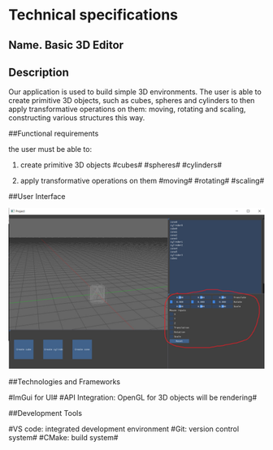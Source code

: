# Technical specifications

## Name. Basic 3D Editor

## Description

Our application is used to build simple 3D environments. 
The user is able to create primitive 3D objects, such as cubes, spheres and cylinders to then apply transformative operations on them: moving, rotating and scaling, constructing various structures this way.

##Functional requirements

the user must be able to:

1) create primitive 3D objects
#cubes#
#spheres#
#cylinders#

3) apply transformative operations on them
#moving#
#rotating#
#scaling#

##User Interface

![image](https://github.com/laovapya/Velikiy-Project/blob/main/form.jpg)

##Technologies and Frameworks

#ImGui for UI#
#API Integration: OpenGL for 3D objects will be rendering#
 
##Development Tools

#VS code: integrated development environment
#Git: version control system#
#CMake: build system#





